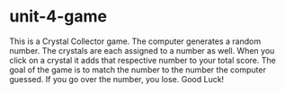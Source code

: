 # unit-4-game

This is a Crystal Collector game. The computer generates a random number. The crystals are each assigned to a number as well. When you click on a crystal it adds that respective number to your total score. The goal of the game is to match the number to the number the computer guessed. If you go over the number, you lose. Good Luck!
